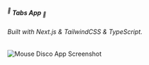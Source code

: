 ##### <sup>🍃</sup> **Tabs App** <sub>🍃</sub>

###### _Built with_ Next.js & TailwindCSS & TypeScript.

![Mouse Disco App Screenshot](./public/Tabs.png)
